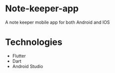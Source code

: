 # Note-keeper-app
A note keeper mobile app for both Android and IOS

# Technologies
* Flutter
* Dart
* Android Studio
